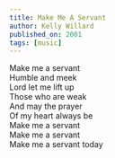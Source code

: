 ```yaml
---
title: Make Me A Servant
author: Kelly Willard 
published_on: 2001
tags: [music]
---
```


Make me a servant   
Humble and meek   
Lord let me lift up   
Those who are weak   
And may the prayer   
Of my heart always be   
Make me a servant   
Make me a servant   
Make me a servant today   